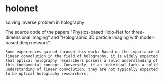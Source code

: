 # holonet
solving inverse problem in holography

The source code of the papers "Physics-based Holo-Net for three-dimensional imaging" and "Holographic 3D particle imaging with model-based deep network".

`Some experiences gained through this work: Based on the importance of linear convolution in the field of holography, it is widely expected that optical holography researchers possess a solid understanding of this fundamental concept. Conversely, if an individual lacks a solid understanding of linear convolution, they are not typically expected to be optical holography researchers.`


